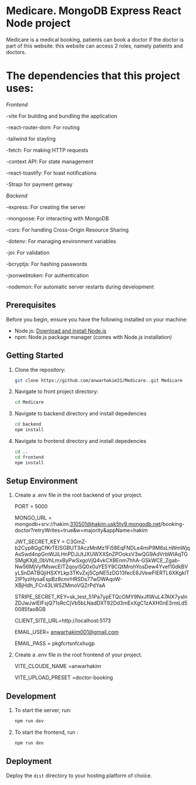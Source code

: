 # Medicare. MongoDB Express React Node project

Medicare is a medical booking, patients can book a doctor if the doctor is part of this website. this website can access 2 roles, namely patients and doctors.

# The dependencies that this project uses:

*Frontend*

-vite For building and bundling the application

-react-router-dom: For routing

-tailwind for stayling

-fetch: For making HTTP requests

-context API: For state management

-react-toastify: For toast notifications

-Strapi for payment getway


*Backend*

-express: For creating the server

-mongoose: For interacting with MongoDB

-cors: For handling Cross-Origin Resource Sharing

-dotenv: For managing environment variables

-joi: For validation

-bcryptjs: For hashing passwords

-jsonwebtoken: For authentication

-nodemon: For automatic server restarts during development


## Prerequisites

Before you begin, ensure you have the following installed on your machine:

- Node.js: [Download and install Node.js](https://nodejs.org/)
- npm: Node.js package manager (comes with Node.js installation)

## Getting Started

1. Clone the repository:

   ```bash
   git clone https://github.com/anwarhakim31/Medicare..git Medicare
   ```

2. Navigate to  front project directory:

     ```bash
     cd Medicare
     ```

3.  Navigate to backend directory and install depedencies

     ```bash
     cd backend
     npm install
     ```

4.  Navigate to frontend directory and install depedencies
   
     ```bash
     cd ..
     cd frontend
     npm install 
     ```

## Setup Environment

1. Create a .env file in the root backend of your project.


    PORT = 5000
  
    MONGO_URL = mongodb+srv://hakim:310501@hakim.usk5ty9.mongodb.net/booking-doctor?retryWrites=true&w=majority&appName=hakim
    
    JWT_SECRET_KEY = C3GmZ-b2Cyp8QgCfKrTEISGBUT3AczMnMz1Fi58EqFNDLe4miP9M6sLnWmWjqAsSwd4npGmWJiLHnPDJiJtJXUWXXSnZPOokxV3wQG9AdVrbWIAqTGSMgKXj8_0bVhLmxByPwSxgoVjQ4vkCXBEnm7hhA-GSkWCE_Zgab-Nw56MjVyfMswcEIT2qoyiSQ0x0uYE5Y9CQtMrohYosDew4Yvef10dkBVyLSnDATBQjiHSXYLkp3TKvZxj5CpNE5zDG13fecE6JVewFlERTL6XKgkIT2lP1yzHysaEspBz8cmrHRSDs77wDWAqoW-XBjHdh_FCr43LWSZMmoVQZrPdYaA
    
    STRIPE_SECRET_KEY=sk_test_51Pa7ypETQcOMY9NxJflWuL47AlX7ysInZDJwJwlEIFsjQ71sRcCjVb5bLNadDXT92Dd3mExXgC1zAXH0nE3rmLd50085fao8GB
    
    CLIENT_SITE_URL=http://localhost:5173
    
    EMAIL_USER= anwarhakim001@gmail.com
    
    EMAIL_PASS = pkgfcrtsnfcxhugp

2. Create a .env file in the root frontend of your project.
 
    VITE_CLOUDE_NAME =anwarhakim
    
    VITE_UPLOAD_PRESET =doctor-booking

## Development

1. To start the  server, run:
  
     ```bash
     npm run dev
     ```
   
 2. To start the frontend, run :

    ```bash
    npm run dev
    ```

## Deployment

Deploy the `dist` directory to your hosting platform of choice.
